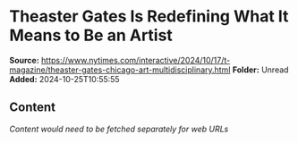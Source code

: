 # Theaster Gates Is Redefining What It Means to Be an Artist

**Source:** https://www.nytimes.com/interactive/2024/10/17/t-magazine/theaster-gates-chicago-art-multidisciplinary.html
**Folder:** Unread
**Added:** 2024-10-25T10:55:55




## Content
*Content would need to be fetched separately for web URLs*
